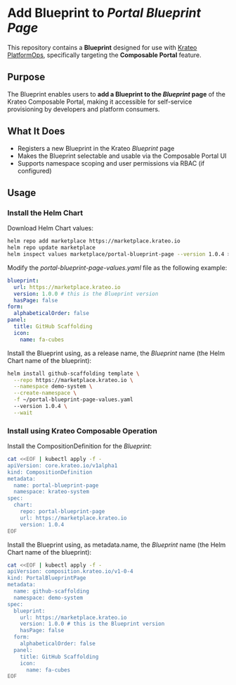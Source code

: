 # Add Blueprint to *Portal Blueprint Page*

This repository contains a **Blueprint** designed for use with [Krateo PlatformOps](https://krateo.io), specifically targeting the **Composable Portal** feature.

## Purpose

The Blueprint enables users to **add a Blueprint to the *Blueprint* page** of the Krateo Composable Portal, making it accessible for self-service provisioning by developers and platform consumers.

## What It Does

- Registers a new Blueprint in the Krateo *Blueprint* page
- Makes the Blueprint selectable and usable via the Composable Portal UI
- Supports namespace scoping and user permissions via RBAC (if configured)

## Usage

### Install the Helm Chart

Download Helm Chart values:

```sh
helm repo add marketplace https://marketplace.krateo.io
helm repo update marketplace
helm inspect values marketplace/portal-blueprint-page --version 1.0.4 > ~/portal-blueprint-page-values.yaml
```

Modify the *portal-blueprint-page-values.yaml* file as the following example:

```yaml
blueprint:
  url: https://marketplace.krateo.io
  version: 1.0.0 # this is the Blueprint version
  hasPage: false
form:
  alphabeticalOrder: false
panel:
  title: GitHub Scaffolding
  icon:
    name: fa-cubes
```

Install the Blueprint using, as a release name, the *Blueprint* name (the Helm Chart name of the blueprint):

```sh
helm install github-scaffolding template \
  --repo https://marketplace.krateo.io \
  --namespace demo-system \
  --create-namespace \
  -f ~/portal-blueprint-page-values.yaml
  --version 1.0.4 \
  --wait
```

### Install using Krateo Composable Operation

Install the CompositionDefinition for the *Blueprint*:

```sh
cat <<EOF | kubectl apply -f -
apiVersion: core.krateo.io/v1alpha1
kind: CompositionDefinition
metadata:
  name: portal-blueprint-page
  namespace: krateo-system
spec:
  chart:
    repo: portal-blueprint-page
    url: https://marketplace.krateo.io
    version: 1.0.4
EOF
```

Install the Blueprint using, as metadata.name, the *Blueprint* name (the Helm Chart name of the blueprint):

```sh
cat <<EOF | kubectl apply -f -
apiVersion: composition.krateo.io/v1-0-4
kind: PortalBlueprintPage
metadata:
  name: github-scaffolding	
  namespace: demo-system
spec:
  blueprint:
    url: https://marketplace.krateo.io
    version: 1.0.0 # this is the Blueprint version
    hasPage: false
  form:
    alphabeticalOrder: false
  panel:
    title: GitHub Scaffolding
    icon:
      name: fa-cubes
EOF
```